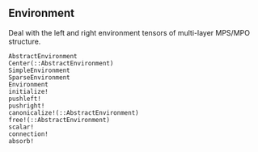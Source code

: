 ## Environment

Deal with the left and right environment tensors of multi-layer MPS/MPO structure. 

```@docs
AbstractEnvironment
Center(::AbstractEnvironment)
SimpleEnvironment
SparseEnvironment
Environment
initialize!
pushleft!
pushright!
canonicalize!(::AbstractEnvironment)
free!(::AbstractEnvironment)
scalar!
connection!
absorb!
```